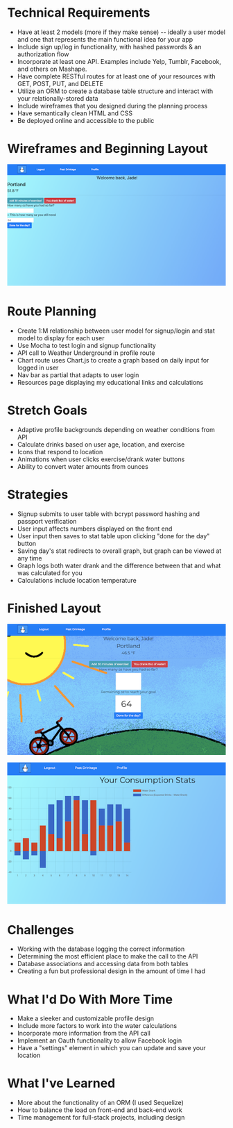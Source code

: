 # Technical Requirements
* Have at least 2 models (more if they make sense) -- ideally a user model and one that represents the main functional idea for your app
* Include sign up/log in functionality, with hashed passwords & an authorization flow
* Incorporate at least one API. Examples include Yelp, Tumblr, Facebook, and others on Mashape.
* Have complete RESTful routes for at least one of your resources with GET, POST, PUT, and DELETE
* Utilize an ORM to create a database table structure and interact with your relationally-stored data
* Include wireframes that you designed during the planning process
* Have semantically clean HTML and CSS
* Be deployed online and accessible to the public

# Wireframes and Beginning Layout

![Early Profile](public/img/Before-screenshot.png)

# Route Planning
* Create 1:M relationship between user model for signup/login and stat model to display for each user
* Use Mocha to test login and signup functionality
* API call to Weather Underground in profile route
* Chart route uses Chart.js to create a graph based on daily input for logged in user
* Nav bar as partial that adapts to user login
* Resources page displaying my educational links and calculations


# Stretch Goals
* Adaptive profile backgrounds depending on weather conditions from API
* Calculate drinks based on user age, location, and exercise
* Icons that respond to location
* Animations when user clicks exercise/drank water buttons
* Ability to convert water amounts from ounces


# Strategies
* Signup submits to user table with bcrypt password hashing and passport verification
* User input affects numbers displayed on the front end 
* User input then saves to stat table upon clicking "done for the day" button
* Saving day's stat redirects to overall graph, but graph can be viewed at any time
* Graph logs both water drank and the difference between that and what was calculated for you
* Calculations include location temperature 

# Finished Layout
![Final Profile](public/img/final-profile.png)

![Final Chart Page](public/img/final-graph.png)

# Challenges 
* Working with the database logging the correct information
* Determining the most efficient place to make the call to the API
* Database associations and accessing data from both tables
* Creating a fun but professional design in the amount of time I had

# What I'd Do With More Time
* Make a sleeker and customizable profile design
* Include more factors to work into the water calculations
* Incorporate more information from the API call
* Implement an Oauth functionality to allow Facebook login
* Have a "settings" element in which you can update and save your location

# What I've Learned
* More about the functionality of an ORM (I used Sequelize)
* How to balance the load on front-end and back-end work
* Time management for full-stack projects, including design
